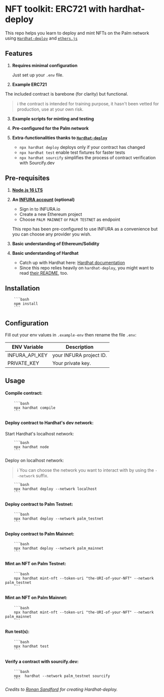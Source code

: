 # NFT toolkit: ERC721 with hardhat-deploy

This repo helps you learn to deploy and mint NFTs on the Palm network using [`Hardhat-deploy`](https://github.com/wighawag/hardhat-deploy) and [`ethers.js`](https://docs.ethers.io)

## Features

1. **Requires minimal configuration**

   Just set up your `.env` file.

2. **Example ERC721**

The included contract is barebone (for clarity) but functional.

> :information_source: the contract is intended for training purpose, it hasn't been vetted for production, use at your own risk.

3. **Example scripts for minting and testing**

4. **Pre-configured for the Palm network**

5. **Extra-functionalities thanks to [`Hardhat-deploy`](https://github.com/wighawag/hardhat-deploy)**
   - `npx hardhat deploy` deploys only if your contract has changed
   - `npx hardhat test` enable test fixtures for faster tests
   - `npx hardhat sourcify` simplifies the process of contract verification with Sourcify.dev

## Pre-requisites

1. **[Node.js 16 LTS](https://nodejs.org/en/download/)**

2. **An [INFURA account](https://infura.io/) (optional)**

   - Sign in to INFURA.io
   - Create a new Ethereum project
   - Choose `PALM MAINNET` or `PALM TESTNET` as endpoint

   This repo has been pre-configured to use INFURA as a convenience but you can choose any provider you wish.

3. **Basic understanding of Ethereum/Solidity**

4. **Basic understanding of Hardhat**

   - Catch up with Hardhat here: [Hardhat documentation](https://hardhat.org/getting-started/)
   - Since this repo relies heavily on `hardhat-deploy`, you might want to read [their README](https://github.com/wighawag/hardhat-deploy#readme), too.

## Installation

        ```bash
        npm install
        ```

## Configuration

Fill out your env values in `.example-env` then rename the file `.env`:

| ENV Variable   | Description             |
| -------------- | ----------------------- |
| INFURA_API_KEY | your INFURA project ID. |
| PRIVATE_KEY    | Your private key.       |

## Usage

#### Compile contract:

        ```bash
        npx hardhat compile
        ```

#### Deploy contract to Hardhat's dev network:

Start Hardhat's localhost network:

        ```bash
        npx hardhat node
        ```

Deploy on localhost network:

> :information_source: You can choose the network you want to interact with by using the `--network` suffix.

        ```bash
        npx hardhat deploy --network localhost
        ```

#### Deploy contract to Palm Testnet:

        ```bash
        npx hardhat deploy --network palm_testnet
        ```

#### Deploy contract to Palm Mainnet:

        ```bash
        npx hardhat deploy --network palm_mainnet
        ```

#### Mint an NFT on Palm Testnet:

        ```bash
        npx hardhat mint-nft --token-uri "the-URI-of-your-NFT" --network palm_testnet
        ```

#### Mint an NFT on Palm Mainnet:

        ```bash
        npx hardhat mint-nft --token-uri "the-URI-of-your-NFT" --network palm_mainnet
        ```

#### Run test(s):

        ```bash
        npx hardhat test
        ```

#### Verify a contract with sourcify.dev:

        ```bash
        npx  hardhat --network palm_testnet sourcify
        ```

_Credits to [Ronan Sandford](https://github.com/wighawag) for creating Hardhat-deploy._
